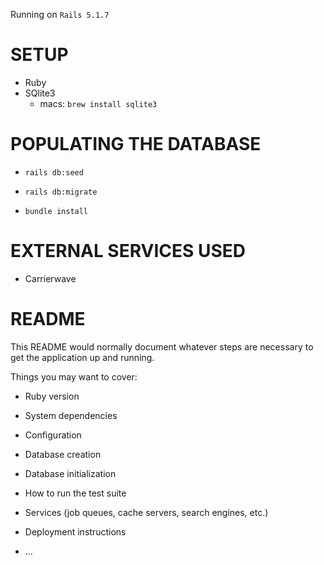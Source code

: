Running on `Rails 5.1.7`

# SETUP
- Ruby
- SQlite3
  - macs: `brew install sqlite3`

# POPULATING THE DATABASE
- `rails db:seed`
- `rails db:migrate`

- `bundle install`

# EXTERNAL SERVICES USED
- Carrierwave
# README

This README would normally document whatever steps are necessary to get the
application up and running.

Things you may want to cover:

* Ruby version

* System dependencies

* Configuration

* Database creation

* Database initialization

* How to run the test suite

* Services (job queues, cache servers, search engines, etc.)

* Deployment instructions

* ...
